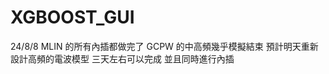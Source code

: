 # XGBOOST_GUI
24/8/8 MLIN 的所有內插都做完了
       GCPW 的中高頻幾乎模擬結束 預計明天重新設計高頻的電波模型 三天左右可以完成
       並且同時進行內插

